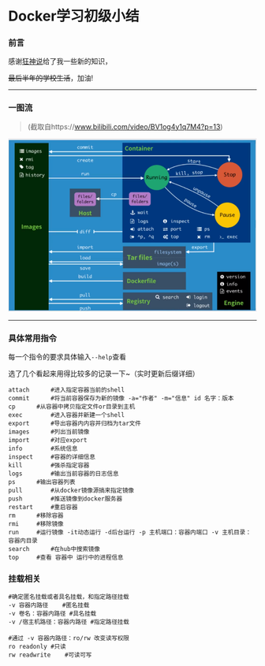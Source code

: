 # Docker学习初级小结 

###  前言

感谢[狂神说](https://space.bilibili.com/95256449)给了我一些新的知识，

~~最后半年的学校生活~~，加油!

---



### 一图流

> (截取自https://www.bilibili.com/video/BV1og4y1q7M4?p=13)

![commands.png](https://github.com/Yusameki/LearningDocker/blob/master/Pictures/commands.png?raw=true)



---

### 具体常用指令

每一个指令的要求具体输入`--help`查看

选了几个看起来用得比较多的记录一下~（实时更新后缀详细）

```shell
attach		#进入指定容器当前的shell
commit		#将当前容器保存为新的镜像 -a="作者" -m="信息" id 名字：版本
cp		#从容器中拷贝指定文件or目录到主机
exec		#进入容器并新建一个shell
export		#导出容器内内容并归档为tar文件
images		#列出当前镜像
import		#对应export
info		#系统信息
inspect		#容器的详细信息
kill		#强杀指定容器
logs		#输出当前容器的日志信息
ps		#输出容器列表
pull		#从docker镜像源搞来指定镜像
push		#推送镜像到docker服务器
restart		#重启容器
rm		#移除容器
rmi		#移除镜像
run		#运行镜像 -it动态运行 -d后台运行 -p 主机端口：容器内端口 -v 主机目录：容器内目录
search		#在hub中搜索镜像
top		#查看 容器中 运行中的进程信息
```



### 挂载相关

```shell
#确定匿名挂载或者具名挂载，和指定路径挂载
-v 容器内路径	#匿名挂载
-v 卷名：容器内路径	#具名挂载
-v /宿主机路径：容器内路径	#指定路径挂载

#通过 -v 容器内路径：ro/rw 改变读写权限
ro readonly	#只读
rw readwrite	#可读可写
```



















